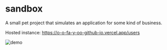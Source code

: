 # sandbox

A small pet project that simulates an application for some kind of business.

Hosted instance: https://o-o-fa-y-oo-github-io.vercel.app/users

![demo](https://github.com/oOFaYOo/sandbox/blob/main/public/demo.gif)
